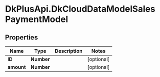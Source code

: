 # DkPlusApi.DkCloudDataModelSalesPaymentModel

## Properties
Name | Type | Description | Notes
------------ | ------------- | ------------- | -------------
**ID** | **Number** |  | [optional] 
**amount** | **Number** |  | [optional] 


